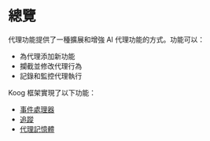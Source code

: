 # 總覽

代理功能提供了一種擴展和增強 AI 代理功能的方式。功能可以：

- 為代理添加新功能
- 攔截並修改代理行為
- 記錄和監控代理執行

Koog 框架實現了以下功能：

- [事件處理器](agent-events.md)
- [追蹤](tracing.md)
- [代理記憶體](agent-memory.md)